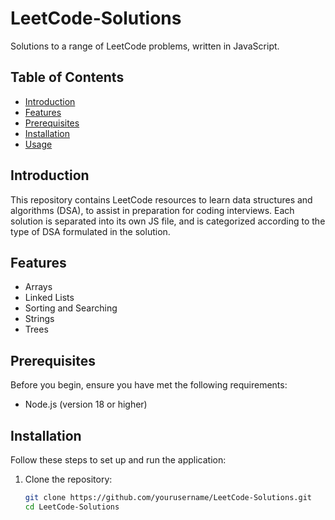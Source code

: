 # LeetCode-Solutions

Solutions to a range of LeetCode problems, written in JavaScript.

## Table of Contents

- [Introduction](#introduction)
- [Features](#features)
- [Prerequisites](#prerequisites)
- [Installation](#installation)
- [Usage](#usage)

## Introduction

This repository contains LeetCode resources to learn data structures and algorithms (DSA), to assist in preparation for coding interviews. Each solution is separated into its own JS file, and is categorized according to the type of DSA formulated in the solution.

## Features

- Arrays
- Linked Lists
- Sorting and Searching
- Strings
- Trees

## Prerequisites

Before you begin, ensure you have met the following requirements:

- Node.js (version 18 or higher)

## Installation

Follow these steps to set up and run the application:

1. Clone the repository:

   ```bash
   git clone https://github.com/yourusername/LeetCode-Solutions.git
   cd LeetCode-Solutions
   ```
